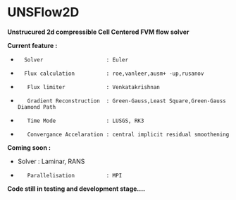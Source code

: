 # UNSFlow2D
**Unstrucured 2d compressible Cell Centered FVM flow solver**

**Current feature :**
*       Solver                    : Euler 
*       Flux calculation          : roe,vanleer,ausm+ -up,rusanov
*        Flux limiter             : Venkatakrishnan 
*        Gradient Reconstruction  : Green-Gauss,Least Square,Green-Gauss Diamond Path
*        Time Mode                : LUSGS, RK3
*        Convergance Accelaration : central implicit residual smoothening
	
**Coming soon    :**
*	 Solver                   : Laminar, RANS
*        Parallelisation          : MPI


**Code still in testing and development stage....**
